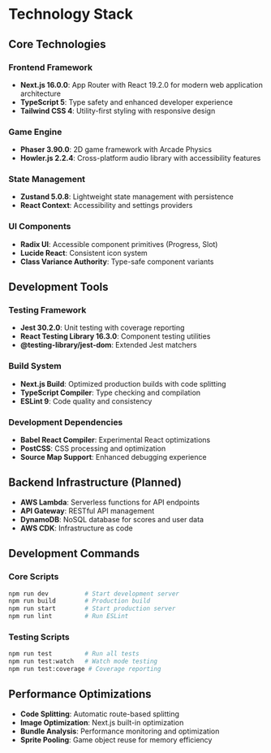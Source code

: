 # Technology Stack

## Core Technologies

### Frontend Framework
- **Next.js 16.0.0**: App Router with React 19.2.0 for modern web application architecture
- **TypeScript 5**: Type safety and enhanced developer experience
- **Tailwind CSS 4**: Utility-first styling with responsive design

### Game Engine
- **Phaser 3.90.0**: 2D game framework with Arcade Physics
- **Howler.js 2.2.4**: Cross-platform audio library with accessibility features

### State Management
- **Zustand 5.0.8**: Lightweight state management with persistence
- **React Context**: Accessibility and settings providers

### UI Components
- **Radix UI**: Accessible component primitives (Progress, Slot)
- **Lucide React**: Consistent icon system
- **Class Variance Authority**: Type-safe component variants

## Development Tools

### Testing Framework
- **Jest 30.2.0**: Unit testing with coverage reporting
- **React Testing Library 16.3.0**: Component testing utilities
- **@testing-library/jest-dom**: Extended Jest matchers

### Build System
- **Next.js Build**: Optimized production builds with code splitting
- **TypeScript Compiler**: Type checking and compilation
- **ESLint 9**: Code quality and consistency

### Development Dependencies
- **Babel React Compiler**: Experimental React optimizations
- **PostCSS**: CSS processing and optimization
- **Source Map Support**: Enhanced debugging experience

## Backend Infrastructure (Planned)
- **AWS Lambda**: Serverless functions for API endpoints
- **API Gateway**: RESTful API management
- **DynamoDB**: NoSQL database for scores and user data
- **AWS CDK**: Infrastructure as code

## Development Commands

### Core Scripts
```bash
npm run dev          # Start development server
npm run build        # Production build
npm run start        # Start production server
npm run lint         # Run ESLint
```

### Testing Scripts
```bash
npm run test         # Run all tests
npm run test:watch   # Watch mode testing
npm run test:coverage # Coverage reporting
```

## Performance Optimizations
- **Code Splitting**: Automatic route-based splitting
- **Image Optimization**: Next.js built-in optimization
- **Bundle Analysis**: Performance monitoring and optimization
- **Sprite Pooling**: Game object reuse for memory efficiency